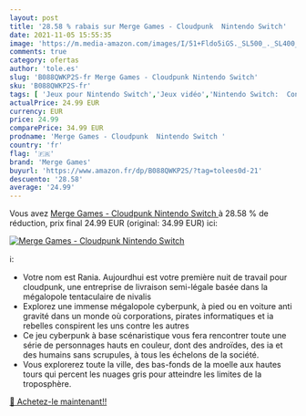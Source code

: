 ```yaml
---
layout: post
title: '28.58 % rabais sur Merge Games - Cloudpunk  Nintendo Switch'
date: 2021-11-05 15:55:35
image: 'https://m.media-amazon.com/images/I/51+Fldo5iGS._SL500_._SL400_.jpg'
comments: true
category: ofertas
author: 'tole.es'
slug: 'B088QWKP2S-fr Merge Games - Cloudpunk Nintendo Switch'
sku: 'B088QWKP2S-fr'
tags: [ 'Jeux pour Nintendo Switch','Jeux vidéo','Nintendo Switch:  Consoles, jeux et accessoires','merge games', ]
actualPrice: 24.99 EUR
currency: EUR
price: 24.99
comparePrice: 34.99 EUR
prodname: 'Merge Games - Cloudpunk  Nintendo Switch '
country: 'fr'
flag: '🇫🇷'
brand: 'Merge Games'
buyurl: 'https://www.amazon.fr/dp/B088QWKP2S/?tag=tolees0d-21'
descuento: '28.58'
average: '24.99'
---
```


Vous avez [Merge Games - Cloudpunk  Nintendo Switch ](https://www.amazon.fr/dp/B088QWKP2S/?tag=tolees0d-21)  à  28.58 % de réduction, prix final  24.99 EUR (original: 34.99 EUR) ici:

[![Merge Games - Cloudpunk  Nintendo Switch](https://m.media-amazon.com/images/I/51+Fldo5iGS._SL500_._SL400_.jpg)](https://www.amazon.fr/dp/B088QWKP2S/?tag=tolees0d-21)

ℹ️:

- Votre nom est Rania. Aujourdhui est votre première nuit de travail pour cloudpunk, une entreprise de livraison semi-légale basée dans la mégalopole tentaculaire de nivalis
- Explorez une immense mégalopole cyberpunk, à pied ou en voiture anti gravité dans un monde où corporations, pirates informatiques et ia rebelles conspirent les uns contre les autres
- Ce jeu cyberpunk à base scénaristique vous fera rencontrer toute une série de personnages hauts en couleur, dont des androïdes, des ia et des humains sans scrupules, à tous les échelons de la société.
- Vous explorerez toute la ville, des bas-fonds de la moelle aux hautes tours qui percent les nuages gris pour atteindre les limites de la troposphère.

[🛒 Achetez-le maintenant!!](https://www.amazon.fr/dp/B088QWKP2S/?tag=tolees0d-21)
